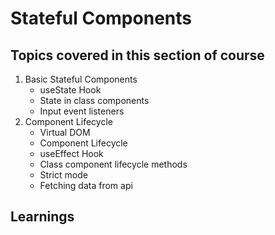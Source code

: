 
# Stateful Components

## Topics covered in this section of course
1.  Basic Stateful Components
    - useState Hook
    - State in class components
    - Input event listeners
2.  Component Lifecycle
    - Virtual DOM
    - Component Lifecycle
    - useEffect Hook
    - Class component lifecycle methods
    - Strict mode
    - Fetching data from api

## Learnings


